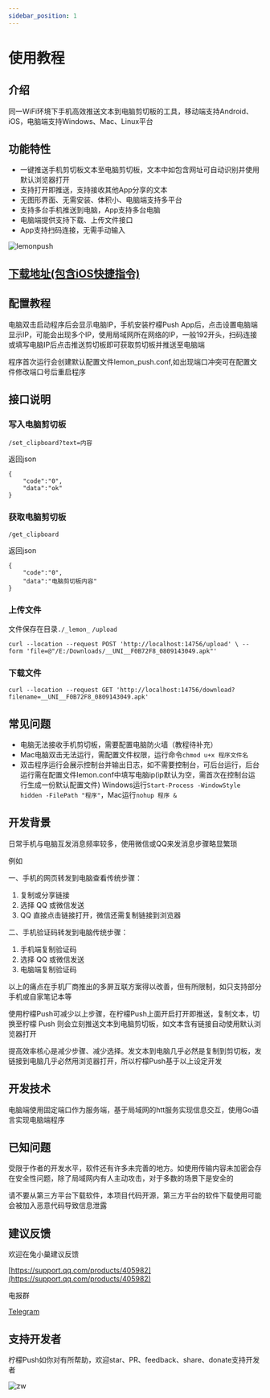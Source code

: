 ```yaml
---
sidebar_position: 1
---
```

# 使用教程
## 介绍
同一WiFi环境下手机高效推送文本到电脑剪切板的工具，移动端支持Android、iOS，电脑端支持Windows、Mac、Linux平台

## 功能特性
- 一键推送手机剪切板文本至电脑剪切板，文本中如包含网址可自动识别并使用默认浏览器打开
- 支持打开即推送，支持接收其他App分享的文本
- 无图形界面、无需安装、体积小、电脑端支持多平台
- 支持多台手机推送到电脑，App支持多台电脑
- 电脑端提供支持下载、上传文件接口
- App支持扫码连接，无需手动输入

![lemonpush](https://sibtools.app/lemon_push/img/lemonpush.jpg)

## [下载地址(包含iOS快捷指令)](https://sibtools.app/lemon_push/docs/download)

## 配置教程
电脑双击启动程序后会显示电脑IP，手机安装柠檬Push App后，点击设置电脑端显示IP，可能会出现多个IP，使用局域网所在网络的IP，一般192开头，扫码连接或填写电脑IP后点击推送剪切板即可获取剪切板并推送至电脑端

程序首次运行会创建默认配置文件lemon_push.conf,如出现端口冲突可在配置文件修改端口号后重启程序

## 接口说明
### 写入电脑剪切板
`/set_clipboard?text=内容`

返回json
```
{
    "code":"0",
    "data":"ok"
}
```
### 获取电脑剪切板
`/get_clipboard`

返回json
```
{
    "code":"0",
    "data":"电脑剪切板内容"
}
```
### 上传文件
文件保存在目录`./_lemon_`
`/upload`

`curl --location --request POST 'http://localhost:14756/upload' \
--form 'file=@"/E:/Downloads/__UNI__F0B72F8_0809143049.apk"'`

### 下载文件
`curl --location --request GET 'http://localhost:14756/download?filename=__UNI__F0B72F8_0809143049.apk'`

## 常见问题
- 电脑无法接收手机剪切板，需要配置电脑防火墙（教程待补充）
- Mac电脑双击无法运行，需配置文件权限，运行命令`chmod u+x 程序文件名`
- 双击程序运行会展示控制台并输出日志，如不需要控制台，可后台运行，后台运行需在配置文件lemon.conf中填写电脑ip(ip默认为空，需首次在控制台运行生成一份默认配置文件)
Windows运行`Start-Process -WindowStyle hidden -FilePath "程序"`，Mac运行`nohup 程序 &`

## 开发背景
日常手机与电脑互发消息频率较多，使用微信或QQ来发消息步骤略显繁琐

例如

一、手机的网页转发到电脑查看传统步骤：

1. 复制或分享链接
2. 选择 QQ 或微信发送
3. QQ 直接点击链接打开，微信还需复制链接到浏览器

二、手机验证码转发到电脑传统步骤：

1. 手机端复制验证码
2. 选择 QQ 或微信发送
3. 电脑端复制验证码

以上的痛点在手机厂商推出的多屏互联方案得以改善，但有所限制，如只支持部分手机或自家笔记本等

使用柠檬Push可减少以上步骤，在柠檬Push上面开启打开即推送，复制文本，切换至柠檬 Push 则会立刻推送文本到电脑剪切板，如文本含有链接自动使用默认浏览器打开

提高效率核心是减少步骤、减少选择。发文本到电脑几乎必然是复制到剪切板，发链接到电脑几乎必然用浏览器打开，所以柠檬Push基于以上设定开发

## 开发技术
电脑端使用固定端口作为服务端，基于局域网的htt服务实现信息交互，使用Go语言实现电脑端程序

## 已知问题
受限于作者的开发水平，软件还有许多未完善的地方。如使用传输内容未加密会存在安全性问题，除了局域网内有人主动攻击，对于多数的场景下是安全的

请不要从第三方平台下载软件，本项目代码开源，第三方平台的软件下载使用可能会被加入恶意代码导致信息泄露

## 建议反馈
欢迎在兔小巢建议反馈

[https://support.qq.com/products/405982](https://support.qq.com/products/405982)

电报群

[Telegram](https://t.me/+ZVIwHSBOg1o5NzFl)

## 支持开发者

柠檬Push如你对有所帮助，欢迎star、PR、feedback、share、donate支持开发者

![zw](https://ishare20.net/files/images/zw.jpg)

